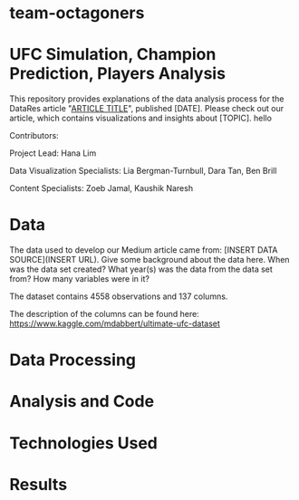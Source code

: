 # team-octagoners
# UFC Simulation, Champion Prediction, Players Analysis 
This repository provides explanations of the data analysis process for the DataRes article "[ARTICLE TITLE](URL)", published [DATE]. Please check out our article, which contains visualizations and insights about [TOPIC].
hello

Contributors: 

Project Lead: Hana Lim

Data Visualization Specialists: Lia Bergman-Turnbull, Dara Tan, Ben Brill 

Content Specialists: Zoeb Jamal, Kaushik Naresh 

# Data
The data used to develop our Medium article came from: [INSERT DATA SOURCE](INSERT URL). Give some background about the data here. When was the data set created? What year(s) was the data from the data set from? How many variables were in it?

The dataset contains 4558 observations and 137 columns. 

The description of the columns can be found here: https://www.kaggle.com/mdabbert/ultimate-ufc-dataset

# Data Processing 

# Analysis and Code 

# Technologies Used 

# Results 
